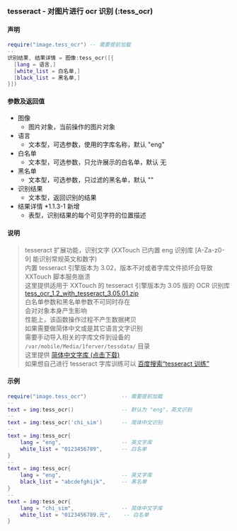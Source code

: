 ### tesseract \- 对图片进行 ocr 识别 \(**:tess\_ocr**\)


#### 声明
```lua
require("image.tess_ocr") -- 需要提前加载
--
识别结果, 结果详情 = 图像:tess_ocr([{
  [lang = 语言,]
  [white_list = 白名单,]
  [black_list = 黑名单,]
}])
```


#### 参数及返回值
- 图像
    - 图片对象，当前操作的图片对象
- 语言
    - 文本型，可选参数，使用的字库名称，默认 "eng"
- 白名单
    - 文本型，可选参数，只允许展示的白名单，默认 无
- 黑名单
    - 文本型，可选参数，只过滤的黑名单，默认 ""
- 识别结果
    - 文本型，返回识别的结果
- 结果详情 \*1\.1\.3\-1 新增
    - 表型，识别结果的每个可见字符的位置描述


#### 说明
> tesseract 扩展功能，识别文字 (XXTouch 已内置 eng 识别库 \[A\-Za\-z0\-9\] 能识别常规英文和数字)  
> 内置 tesseract 引擎版本为 3\.02，版本不对或者字库文件损坏会导致 XXTouch 脚本服务崩溃  
> 这里提供适用于 XXTouch 的 tesseract 引擎版本为 3\.05 版的 OCR 识别库 [tess_ocr_1.2_with_tesseract_3.05.01.zip](res/tess_ocr_1.2_with_tesseract_3.05.01.zip)  
> 白名单参数和黑名单参数不可同时存在  
> 会对对象本身产生影响  
> 性能上，该函数操作过程不产生数据拷贝  
> 如果需要做简体中文或是其它语言文字识别  
> 需要手动导入相关的字库文件到设备的 ```/var/mobile/Media/1ferver/tessdata/``` 目录  
> 这里提供 [简体中文字库 (点击下载) ](http://xxtouch2.oss-cn-hangzhou.aliyuncs.com/chi_sim.traineddata)  
> 如果想自己进行 tesseract 字库训练可以 [百度搜索“tesseract 训练”](https://www.baidu.com/s?wd=tesseract%20训练)  


#### 示例  
```lua
require("image.tess_ocr")           -- 需要提前加载
--
text = img:tess_ocr()               -- 默认为 "eng"，英文识别
--
text = img:tess_ocr('chi_sim')      -- 简体中文识别
--
text = img:tess_ocr{
    lang = "eng",                   -- 英文字库
    white_list = "0123456789",      -- 白名单
}
--
text = img:tess_ocr{
    lang = "eng",                   -- 英文字库
    black_list = "abcdefghijk",     -- 黑名单
}
--
text = img:tess_ocr{
    lang = "chi_sim",               -- 简体中文字库
    white_list = "0123456789.元",    -- 白名单
}
```

